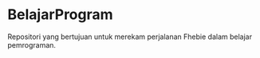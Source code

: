 # BelajarProgram
Repositori yang bertujuan untuk merekam perjalanan Fhebie dalam belajar pemrograman.
